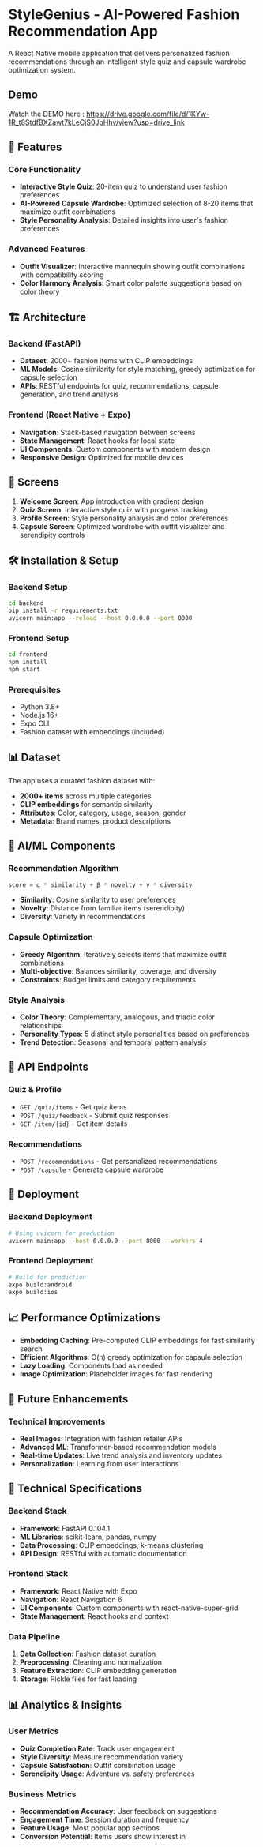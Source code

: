 # StyleGenius - AI-Powered Fashion Recommendation App

A React Native mobile application that delivers personalized fashion recommendations through an intelligent style quiz and capsule wardrobe optimization system.

## Demo
Watch the DEMO here : https://drive.google.com/file/d/1KYw-1R_t8StdfBXZawt7kLeCjS0JpHhv/view?usp=drive_link

## 🚀 Features

### Core Functionality
- **Interactive Style Quiz**: 20-item quiz to understand user fashion preferences
- **AI-Powered Capsule Wardrobe**: Optimized selection of 8-20 items that maximize outfit combinations
- **Style Personality Analysis**: Detailed insights into user's fashion preferences

### Advanced Features
- **Outfit Visualizer**: Interactive mannequin showing outfit combinations with compatibility scoring
- **Color Harmony Analysis**: Smart color palette suggestions based on color theory

## 🏗️ Architecture

### Backend (FastAPI)
- **Dataset**: 2000+ fashion items with CLIP embeddings
- **ML Models**: Cosine similarity for style matching, greedy optimization for capsule selection
- **APIs**: RESTful endpoints for quiz, recommendations, capsule generation, and trend analysis

### Frontend (React Native + Expo)
- **Navigation**: Stack-based navigation between screens
- **State Management**: React hooks for local state
- **UI Components**: Custom components with modern design
- **Responsive Design**: Optimized for mobile devices

## 📱 Screens

1. **Welcome Screen**: App introduction with gradient design
2. **Quiz Screen**: Interactive style quiz with progress tracking
3. **Profile Screen**: Style personality analysis and color preferences
4. **Capsule Screen**: Optimized wardrobe with outfit visualizer and serendipity controls

## 🛠️ Installation & Setup

### Backend Setup
```bash
cd backend
pip install -r requirements.txt
uvicorn main:app --reload --host 0.0.0.0 --port 8000
```

### Frontend Setup
```bash
cd frontend
npm install
npm start
```

### Prerequisites
- Python 3.8+
- Node.js 16+
- Expo CLI
- Fashion dataset with embeddings (included)

## 📊 Dataset

The app uses a curated fashion dataset with:
- **2000+ items** across multiple categories
- **CLIP embeddings** for semantic similarity
- **Attributes**: Color, category, usage, season, gender
- **Metadata**: Brand names, product descriptions

## 🤖 AI/ML Components

### Recommendation Algorithm
```python
score = α * similarity + β * novelty + γ * diversity
```
- **Similarity**: Cosine similarity to user preferences
- **Novelty**: Distance from familiar items (serendipity)
- **Diversity**: Variety in recommendations

### Capsule Optimization
- **Greedy Algorithm**: Iteratively selects items that maximize outfit combinations
- **Multi-objective**: Balances similarity, coverage, and diversity
- **Constraints**: Budget limits and category requirements

### Style Analysis
- **Color Theory**: Complementary, analogous, and triadic color relationships
- **Personality Types**: 5 distinct style personalities based on preferences
- **Trend Detection**: Seasonal and temporal pattern analysis


## 🔧 API Endpoints

### Quiz & Profile
- `GET /quiz/items` - Get quiz items
- `POST /quiz/feedback` - Submit quiz responses
- `GET /item/{id}` - Get item details

### Recommendations
- `POST /recommendations` - Get personalized recommendations
- `POST /capsule` - Generate capsule wardrobe


## 🚀 Deployment

### Backend Deployment
```bash
# Using uvicorn for production
uvicorn main:app --host 0.0.0.0 --port 8000 --workers 4
```

### Frontend Deployment
```bash
# Build for production
expo build:android
expo build:ios
```

## 📈 Performance Optimizations

- **Embedding Caching**: Pre-computed CLIP embeddings for fast similarity search
- **Efficient Algorithms**: O(n) greedy optimization for capsule selection
- **Lazy Loading**: Components load as needed
- **Image Optimization**: Placeholder images for fast rendering

## 🎯 Future Enhancements

### Technical Improvements
- **Real Images**: Integration with fashion retailer APIs
- **Advanced ML**: Transformer-based recommendation models
- **Real-time Updates**: Live trend analysis and inventory updates
- **Personalization**: Learning from user interactions

## 📝 Technical Specifications

### Backend Stack
- **Framework**: FastAPI 0.104.1
- **ML Libraries**: scikit-learn, pandas, numpy
- **Data Processing**: CLIP embeddings, k-means clustering
- **API Design**: RESTful with automatic documentation

### Frontend Stack
- **Framework**: React Native with Expo
- **Navigation**: React Navigation 6
- **UI Components**: Custom components with react-native-super-grid
- **State Management**: React hooks and context

### Data Pipeline
1. **Data Collection**: Fashion dataset curation
2. **Preprocessing**: Cleaning and normalization
3. **Feature Extraction**: CLIP embedding generation
4. **Storage**: Pickle files for fast loading


## 📊 Analytics & Insights

### User Metrics
- **Quiz Completion Rate**: Track user engagement
- **Style Diversity**: Measure recommendation variety
- **Capsule Satisfaction**: Outfit combination usage
- **Serendipity Usage**: Adventure vs. safety preferences

### Business Metrics
- **Recommendation Accuracy**: User feedback on suggestions
- **Engagement Time**: Session duration and frequency
- **Feature Usage**: Most popular app sections
- **Conversion Potential**: Items users show interest in

